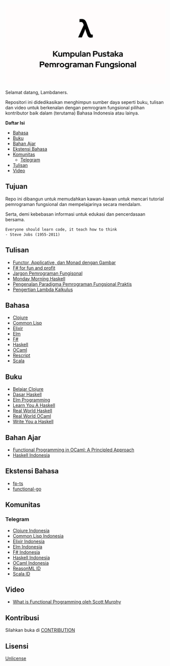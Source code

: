 ![Cover](./KP2F.png)

Selamat datang, Lambdaners.

Repositori ini didedikasikan menghimpun sumber daya seperti buku, tulisan dan video untuk berkenalan dengan pemrogram fungsional
pilihan kontributor baik dalam (terutama) Bahasa Indonesia atau lainya.

**Daftar Isi**

- <a href="#bahasa">Bahasa</a>
- <a href="#buku">Buku</a>
- <a href="#bahan-ajar">Bahan Ajar</a>
- <a href="#ekstensi-bahasa">Ekstensi Bahasa</a>
- <a href="#komunitas">Komunitas</a>
  - <a href="#telegram">Telegram</a>
- <a href="#tulisan">Tulisan</a>
- <a href="#video">Video</a>

## Tujuan

Repo ini dibangun untuk memudahkan kawan-kawan untuk mencari tutorial pemrograman fungsional dan mempelajarinya secara mendalam.

Serta, demi kebebasan informasi untuk edukasi dan pencerdasaan bersama.

```
Everyone should learn code, it teach how to think
- Steve Jobs (1955-2011)
```

## Tulisan
- [Functor, Applicative, dan Monad dengan Gambar](https://andraaa.my.id/blog/functor-applicative-dan-monad-dengan-gambar/)
- [F# for fun and profit](https://fsharpforfunandprofit.com)
- [Jargon Pemrograman Fungisonal](https://github.com/wisn/jargon-pemrograman-fungsional)
- [Monday Morning Haskell](https://mmhaskell.com/)
- [Pengenalan Paradigma Pemrograman Fungsional Praktis](https://medium.com/paradigma-fungsional/perkenalan-paradigma-pemrograman-fungsional-praktis-7bc5dce026b9)
- [Pengertian Lambda Kalkulus](http://martinalova98.blogspot.com/2013/12/pengertian-lambda-kalkulus.html)

## Bahasa

- [Clojure](https://clojure.org)
- [Common Lisp](https://common-lisp.net)
- [Elixir](https://elixir-lang.org)
- [Elm](https://elm-lang.org)
- [F#](https://fsharp.org)
- [Haskell](https://haskell.org)
- [OCaml](https://ocaml.org)
- [Rescript](https://rescript-lang.org)
- [Scala](https://www.scala-lang.org)

## Buku

- [Belajar Clojure](https://github.com/bepitulaz/BelajarClojure)
- [Dasar Haskell](https://haskell.web.id/static/dasar-haskell.pdf)
- [Elm Programming](https://elmprogramming.com/)
- [Learn You A Haskell](http://learnyouahaskell.com)
- [Real World Haskell](http://book.realworldhaskell.org/)
- [Real World OCaml](https://dev.realworldocaml.org/)
- [Write You a Haskell](http://dev.stephendiehl.com/fun/)

## Bahan Ajar

- [Functional Programming in OCaml: A Principled Approach](https://www.cs.cornell.edu/courses/cs3110/2021sp/textbook/)
- [Haskell Indonesia](https://haskell.web.id/lectures.html)

## Ekstensi Bahasa

- [fp-ts](https://github.com/gcanti/fp-ts)
- [functional-go](https://github.com/logic-building/functional-go)

## Komunitas

### Telegram

- [Clojure Indonesia](https://t.me/clojure_id)
- [Common Lisp Indonesia](https://t.me/lisp_id)
- [Elixir Indonesia](https://t.me/elixir_id)
- [Elm Indonesia](https://t.me/elmindonesia)
- [F# Indonesia](https://t.me/fsharp_id)
- [Haskell Indonesia](https://t.me/haskell_id)
- [OCaml Indonesia](https://t.me/ocamlid)
- [ReasonML ID](https://t.me/reasonML_id)
- [Scala ID](https://t.me/scala_id)

## Video
- [What is Functional Programming oleh Scott Murphy](https://www.youtube.com/watch?v=KHojnWHemO0)


## Kontribusi

Silahkan buka di [CONTRIBUTION](./CONTRIBUTION.md)

## Lisensi

[Unlicense](./LICENSE)
